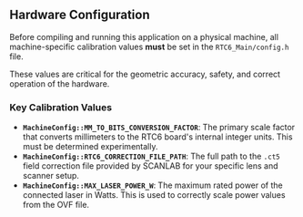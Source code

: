 ## Hardware Configuration

Before compiling and running this application on a physical machine, all machine-specific calibration values **must** be set in the `RTC6_Main/config.h` file.

These values are critical for the geometric accuracy, safety, and correct operation of the hardware.

### Key Calibration Values

-   **`MachineConfig::MM_TO_BITS_CONVERSION_FACTOR`**: The primary scale factor that converts millimeters to the RTC6 board's internal integer units. This must be determined experimentally.
-   **`MachineConfig::RTC6_CORRECTION_FILE_PATH`**: The full path to the `.ct5` field correction file provided by SCANLAB for your specific lens and scanner setup.
-   **`MachineConfig::MAX_LASER_POWER_W`**: The maximum rated power of the connected laser in Watts. This is used to correctly scale power values from the OVF file.
